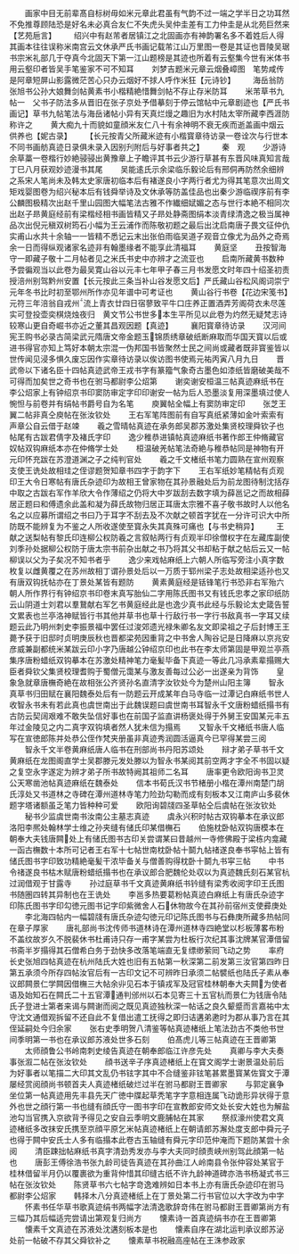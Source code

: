 <!-- { "loadSidebar": true } -->
　　画家中目无前辈髙自标树毋如米元章此君虽有气韵不过一端之学半日之功耳然不免推尊顾陆恐是好名未必真合友仁不失虎头吴仲圭差有工力仲圭是从北苑巨然来【艺苑巵言】
　　绍兴中有赵芾者居镇江之北固画亦有神韵署名多不着姓后人得其画本往往误称米南宫云文休承严氏书画记载芾江山万里图一卷是其证也晋陵吴琚书宗米礼部几于夺真今北固天下第一江山题榜是其迹也所着有云壑集今世有米体书用云壑印者皆吴手笔鉴家不可不知耳
　　刘梦吉题米元章云烟叠嶂图　笔势咸传是阿章短屏山影露微茫苦心只办云烟好不捄人呼作米狂【元诗钞】
　　海岳翁防张旭书公孙大娘舞剑帖黄素书小楷精絶惜舞剑帖不存止存米防耳
　　米芾草书九帖一　父书子防法多从晋旧在张子京处予借摹刻于停云馆帖中元章剧迹也【严氏书画记】草书九帖笔法与海岳诸帖小异有天真烂熳之趣旧为水村陆太宰所藏李西涯防称许之
　　黄大痴九十而貌如童顔米友仁八十有余神明不衰无疾而逝盖画中烟云供养也【妮古录】
　　【长元按青父所藏米迹有小楷寳章待访录一卷诠次与行世本不同书画舫真迹日录俱未录入因别刋附后与好事者共之】
　　秦　观
　　少游诗余草藁一卷楷行妙絶骎骎出黄豫章上子瞻评其书云少游行草甚有东晋风味真知言哉丁巳八月获观妙迹漫书其尾
　　吴能逺氏示余梁临乐毅论后有邢侗再防然余细辨之系宋人笔尚未及韩太史家唐初临本后有褚遂良小字两行者尤为得其笔意次出周文矩戏婴图卷为绍兴秘本后有钱舜举诗及文休承等防盖佳品也出秦少游临禊序前有李公麟图极精次出赵千里山园图大幅笔法古雅不作纎细娬媚之态与世行本絶不相同次出赵子昻黄庭经前有梁楷经相书画皆精又子昻处静斋图绢本淡青绿清逸之极当属神品次出倪元稹双树筠石小幅为王云浦作而陈敬初题之最后出沈启南唐子畏文征仲仇实甫山水共十余轴一一皆精不悉记云末出张伯雨临吴道子观音立像尤为品外之奇焉余一日而得纵观诸家名迹非有翰墨缘者不能享此清福耳
　　黄庭坚
　　丑按智海守一即藏子敬十二月帖者见之米氏书史中亦辨才之流亚也
　　启南所藏黄书数种予尝徧观当以此卷为最吴寛山谷以元丰七年甲子春三月书发愿文时年四十绍圣初责授涪州别驾黔州安置【长元按此三条当补山谷发愿文后】严氏藏山谷松风阁词崇宁元年冬书比时初至鄂州所作亦见年谱中可考证也
　　黄山谷行书卷【花边宋笺书】　元符三年涪翁自戎州流上青衣廿四日宿蓼致平牛口庄养正置酒弄芳阁荷衣未尽莲实可登投壶奕棋烧烛夜归　黄文节公书世多本生平所见以此卷为灼然无疑梵志诗较寒山更自奇崛书亦近之董其昌观因题【真迹】
　　襄阳寳章待访录
　　汉河间宪王购书必录古简梁武元隋唐文帝金题玉锦质绣章破纸断麻取而华国天寳以后或进书得官亦知上笃好本朝太宗混一伪邦国书皆聚然士民之间尚或藏者既非寳鉴皆以世传闻见浸多惧久废忘因作实章待访录以俟访图书使焉元祐丙寅八月九日
　　晋武帝以下诸名臣十四帖真迹武帝王戎书字有篆籀气象奇古墨色如漆纸皆磨破美哉不可得而加矣世之奇书也在驸马都尉李公炤第
　　谢奕谢安桓温三帖真迹麻纸书在李公炤家上有钟绍京书印窦防审定字印印谢安一帖为后人恐墨淡复用深墨填过使人惋怛与前卷并有绢帖书爵号自为名笔
　　庾翼帖全幅上有窦防审定印
　　张芝王翼二帖非真仝庾帖在张汝钦处
　　王右军笔阵图前有自写真纸紧薄如金叶索索有声章公自云借于赵竦
　　羲之雪晴帖真迹在承务郎吴郡苏激处集贤校理舜钦子也帖尾有古跋君倩字及褚氏字印
　　逸少稚恭进镇帖真迹麻纸书著作郎王仲脩藏官奴帖双钩麻纸本亦在仲脩学士处
　　桓温破羌帖笔法奇絶与稚恭帖同是神物有开元印怀充跋在苏澄道渊之子之纯判官处
　　羲之千文楮纸书笔力圆熟在宣州观察支使王诜处故相珪之侄谬题贺知章书四字于韵字下
　　王右军纸妙笔精帖有贞观印王大令日寒帖有唐氏杂迹印为故相王曾家物在其孙景融处后为前龙图待制沈括存中取之古跋右军作羊欣大令作薄绍之仍将大中岁跋刮去数字填为薛邕记之而故相薛居正题曰和傅遗余此盖和凝为薛氏故物归居正耳唐太宗雅不喜子敬书故时人以他名名之以应募所谓绍之书曰乃于耳字不刮去及不次献之顿首字犹在一分许可识大中所防既不能辨复为不鉴之人所收遂使至寳永失其真殊可痛也【与书史稍异】
　　王献之送梨帖有黎氏印连柳公权防羲之言叙帖两行有贞观半印徐僧权字在左藏库副使刘季孙处据柳公权防于唐太宗书前杂出献之书乃将其父书却粘于献之帖后云又一帖柳误以父为子矣况不知书者乎
　　逸少来戏帖麻纸上六朝人所临写旁注小真字数枚复以雌黄覆之在苏州故相丁谓孙景处后以一万质于郓州梁子志处故相梁适孙也又有唐双钩抚帖亦在丁景处某皆有题防
　　黄素黄庭经是铦锋笔行书恐非右军殆六朝人所作界行有钟绍京书印卷末真写胎仙二字用陈氏图书又有钱氏忠孝之家印纸防云山阴道士刘君以羣鵞献右军乞书黄庭经此是也逸少真书此经与乐毅论太史箴告誓文累表也兰亭洛神赋皆行书其他并草书也草十行敌行书一字行书敌真书一字耳又续题云此乃明州刺史李振景福中罢任过浚郊遗光禄朱卿名友文即梁祖之子后封博王王薨予获于旧邸时贞明庚辰秋也晋都梁苑因重背之中书舍人陶谷记是日降麻以京兆安彦威兼副都统米某跋云印小字乃唐越公钟绍京印也此书在李太师第固是甲观兰亭燕集序唐粉蜡纸双钩摹本在苏激处精神笔力毫髪毕备下真迹一等此几冯承素辈搨赐大臣者舜钦父集贤校理耆购于蜀僧元霭某与激友善每过公必一出遂亲为背饰
　　皇象急就章唐橅奇絶在故相张公齐贤孙名直清字汝钦处今为楚州山阳主簿
　　智永真草书归田赋在襄阳魏泰处后有一防题云开成某年白马寺临一过潭记白麻纸书世人收智永书未有若此真也虞世南出于此魏误题曰虞世南书耳智永千文唐粉蜡纸搨书有古防云契阔艰难不敢失坠信好事也在前国子监直讲杨褒处得于外舅王安国某元丰五年过金陵见之内二真字双钩填者然人犹未信为搨焉
　　又智永千文楮纸书唐人临写在宣徳郎陈并处恭公侄作梵夹册虽非真迹秀润圆活逼真今已罕得某尝三阅
　　智永千文半卷黄麻纸唐人临书在刑部尚书丹阳苏颂处
　　辩才弟子草书千文黄麻纸在龙图阁直学士吴郡滕元发处滕以为智永书某阅其前空两才字全不书固以疑之复空永字遂定为辨才弟子所书故特阙其祖师二名耳
　　唐率更令欧阳询书卫灵公天寒凿池帖真迹麻纸在魏泰处
　　信本书荀氏汉书节楮册小楷在潭州南楚门胡氏淳处又书道林之寺碑在潭州道林寺笔力险劲勾勒而成有刻板本又江南庐山多裴休题字塔诸额虽乏笔力皆种种可爱
　　欧阳询碧牋四圣草帖仝后虞帖在张汝钦处
　　秘书少监虞世南书汝南公主墓志真迹
　　虞永兴积时帖古双钩摹本在承议郎洛阳李熈处翰林学士维之孙夹缝有储氏印某借橅石
　　伯施枕卧帖双钩唐模本在朝奉大夫钱唐闗处上有储氏图书古印关尝谓某曰昔越州一寺修佛殿于梁栋内龛藏一函古橅数十本所可记者王右军十七帖世南枕卧帖十鬬九帖禇遂良奉书寜帖上皆有储氏图书字印致功精絶毫髪干浓毕备关与僧善购得枕卧十鬬九书寜三帖
　　中书令禇遂良书枯木赋唐粉蜡纸搨书也在承议郎合肥魏伦处収以为真迹魏氏刻石某官杭过润借观于甘露寺
　　孙过庭草书千文真迹黄麻纸书钤缝有梁秀收阅字印王氏图书随圏四转其异制也在王诜处
　　李邕多热要葛粉帖真迹白麻纸上有唐氏杂迹字印陈氏图书字印勾徳元图书记字印紫微舍人石休物故今在其孙前宿州支使彛庚处
　　李北海四帖内一幅碧牋有唐氏杂迹勾徳元印记陈氏图书与石彝庚所藏多热帖同在章子厚家
　　唐礼部尚书沈传师书道林诗在潭州道林寺四絶堂以杉板薄畧布粉不盖纹故岁久不脱裴休书杜甫诗只存一甫字某尝为杜板行次纪其事沈牌某官潭借留书斋半岁搨得其石僧希白务于劲快多改落笔端直无复缥缈萦囘飞动之势
　　率府长史张旭四帖真迹在杭州陆氏大姓也旧有五帖第一秋深第二前发第三汝官第四昨日第五承须今所存四帖汝官后有一古印文记不可辨昨日承须二帖襞纸也陆氏子素从奉议郎闗景仁学闗因借橅三大帖余丱见石本于镇戎军及冠官桂林朝奉大夫闗为使者语及始知石在闗氏二十五官潭通判邠州以石本见寄三十五官杭而景仁为钱唐令陆氏子登进士第者来谒与闗谢而阅之既见真迹独秋深一帖话之良久颦蹙而言嘉祐中太守沈文通借观拆留不还自此不复借出遣工抚得之即归诘遘弟遬时为郡从事乃言在其侄延嗣处今归余家
　　张右史季明贺八清鉴等帖真迹楮纸上笔法劲古不类他书世间季明第一书也在承议郎苏液处世多石刻
　　伯髙虎儿等三帖真迹在王晋卿第
　　太师顔鲁公书岭南刺史绫告真迹在朝奉郎临江许彦先处
　　真卿与李大夫奏事张溆二帖在张汝钦处
　　顔书送辛子序真迹楮纸上在寳文阁学士谢景温处前后为好事者以笔描二大印其文乱仍书铉字其中不合缝鉴非铉笔甚累墨寳某佐寳文于潭屡经赏阅顔尚书顿首夫人真迹楮纸破烂过半在驸马都尉王晋卿家
　　与郭定襄争坐位第一帖真迹用先丰县先天广徳中牒起草秃笔字字意相连属飞动诡形异状得于意外也世之顔行第一书也缝有顔氏守一图书字印在宣教郎安师文处长安大姓也为解盐池勾当官携入京欲背予得见之安自云季明文鹿脯帖在其家
　　祭叔濠州使君文真迹楮纸多改抹安氏携至京顔平原乞米帖真迹楮纸上在朝请郎苏澥处度支郎中舜元子也得于闗中安氏士人多有临搨本此卷古玉轴缝有舜元字印范仲淹而下题防某尝十余阅
　　清臣踈拙帖麻纸书真字清劲秀发亦与李大夫同时顔责峡州别驾此顔第一帖也
　　唐彭王傅徐浩书张九龄司徒告真迹在其孙曲江人岭南县令张仲容处某官于桂林借留半月仍以覆裹欲为重背仲惜其印缝古纸不许九龄神道碑亦浩书杨凝式书三帖在张汝钦处
　　陈贤草书六七帖字竒逸难辨如日本书上亦有唐氏杂迹印在驸马都尉李公炤家
　　韩择木八分真迹楮纸上在丁景处第二行书官位以大字改为中字
　　怀素书任华草书歌真迹绢书两幅字法清逸歌辞竒伟在驸马都尉王晋卿第尚方有三幅乃其后幅适完尝请出第观复归尚方
　　懐素诗一首真迹绢书亦在王晋卿第
　　懐素千文真迹在苏液处沈遘刻板本是也
　　懐素自序在湖北运判承议郎苏泌处前一帖破不存其父舜钦补之
　　懐素草书祝融高座帖在王洙参政家
